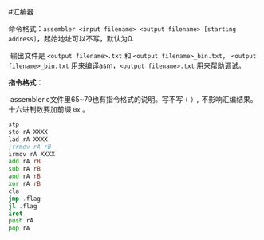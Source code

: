 #汇编器

​	命令格式：`assembler <input filename> <output filename> [starting address]`，起始地址可以不写，默认为0.

​	输出文件是 `<output filename>.txt` 和 `<output filename>_bin.txt`， `<output filename>_bin.txt` 用来编译asm，`<output filename>.txt` 用来帮助调试。

**指令格式**：

​	assembler.c文件里65~79也有指令格式的说明。写不写 `(` `)` `,` 不影响汇编结果。十六进制数要加前缀 `0x` 。

```asm
stp
sto rA XXXX
lad rA XXXX
;rrmov rA rB
irmov rA XXXX
add rA rB
sub rA rB
and rA rB
xor rA rB
cla
jmp .flag
jl .flag
iret
push rA
pop rA
```

